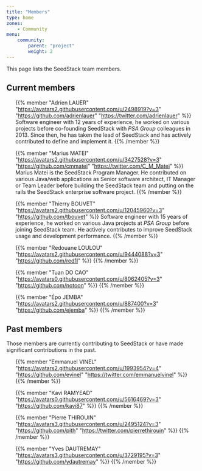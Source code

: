 ```yaml
---
title: "Members"
type: home
zones:
    - Community
menu:
    community:
        parent: "project"
        weight: 2
---
```


This page lists the SeedStack team members.<!--more-->

## Current members

<ul class="list-unstyled team-v1">

{{% member "Adrien LAUER" "https://avatars2.githubusercontent.com/u/2498919?v=3" "https://github.com/adrienlauer" "https://twitter.com/adrienlauer" %}}
Software engineer with 12 years of experience, he worked on various projects before co-founding SeedStack with _PSA Group_
colleagues in 2013. Since then, he has taken the lead of SeedStack and has actively contributed to define and implement it. 
{{% /member %}}
    
{{% member "Marius MATEI" "https://avatars2.githubusercontent.com/u/3427528?v=3" "https://github.com/cmmatei" "https://twitter.com/C_M_Matei" %}}
Marius Matei is the SeedStack Program Manager. He contributed on various Java/web applications as Senior software architect, 
IT Manager or Team Leader before building the SeedStack team and putting on the rails the SeedStack enterprise software project.
{{% /member %}}

{{% member "Thierry BOUVET" "https://avatars2.githubusercontent.com/u/12045960?v=3" "https://github.com/tbouvet" %}}
Software engineer with 15 years of experience, he worked on various Java projects at _PSA Group_ before joining SeedStack 
team. He actively contributes to improve SeedStack usage and development performance.
{{% /member %}}

{{% member "Redouane LOULOU" "https://avatars2.githubusercontent.com/u/9444088?v=3" "https://github.com/red1l" %}}
{{% /member %}}

{{% member "Tuan DO CAO" "https://avatars0.githubusercontent.com/u/8062405?v=3" "https://github.com/notoon" %}}
{{% /member %}}

{{% member "Épo JEMBA" "https://avatars2.githubusercontent.com/u/887400?v=3" "https://github.com/ejemba" %}}
{{% /member %}}

</ul>

## Past members

Those members are currently contributing to SeedStack or have made significant contributions in the past.

<ul class="list-unstyled team-v1">

{{% member "Emmanuel VINEL" "https://avatars2.githubusercontent.com/u/1993954?v=4" "https://github.com/evinel" "https://twitter.com/emmanuelvinel" %}}
{{% /member %}}

{{% member "Kavi RAMYEAD" "https://avatars0.githubusercontent.com/u/5616469?v=3" "https://github.com/kavi87" %}}
{{% /member %}}

{{% member "Pierre THIROUIN" "https://avatars3.githubusercontent.com/u/2495124?v=3" "https://github.com/pith" "https://twitter.com/pierrethirouin" %}}
{{% /member %}}

{{% member "Yves DAUTREMAY" "https://avatars3.githubusercontent.com/u/3729195?v=3" "https://github.com/ydautremay" %}}
{{% /member %}}

</ul>



